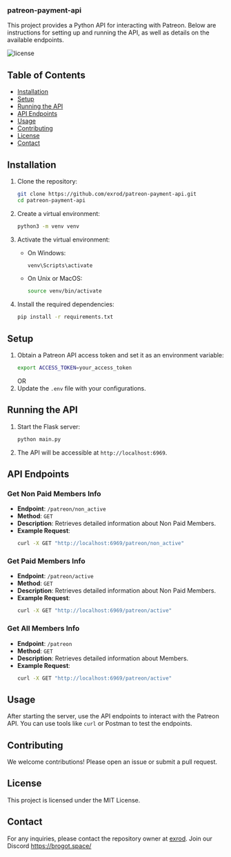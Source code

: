 ### patreon-payment-api

This project provides a Python API for interacting with Patreon. Below are instructions for setting up and running the API, as well as details on the available endpoints.

![license](https://img.shields.io/badge/license-MIT-red)


## Table of Contents
- [Installation](#installation)
- [Setup](#setup)
- [Running the API](#running-the-api)
- [API Endpoints](#api-endpoints)
- [Usage](#usage)
- [Contributing](#contributing)
- [License](#license)
- [Contact](#contact)

## Installation

1. Clone the repository:
   ```bash
   git clone https://github.com/exrod/patreon-payment-api.git
   cd patreon-payment-api
   ```

2. Create a virtual environment:
   ```bash
   python3 -m venv venv
   ```

3. Activate the virtual environment:
   - On Windows:
     ```bash
     venv\Scripts\activate
     ```
   - On Unix or MacOS:
     ```bash
     source venv/bin/activate
     ```

4. Install the required dependencies:
   ```bash
   pip install -r requirements.txt
   ```

## Setup

1. Obtain a Patreon API access token and set it as an environment variable:
   ```bash
   export ACCESS_TOKEN=your_access_token
   ```
   OR
2. Update the `.env` file with your configurations.

## Running the API

1. Start the Flask server:
   ```bash
   python main.py
   ```

2. The API will be accessible at `http://localhost:6969`.

## API Endpoints

### Get Non Paid Members Info

- **Endpoint**: `/patreon/non_active`
- **Method**: `GET`
- **Description**: Retrieves detailed information about Non Paid Members.
- **Example Request**:
  ```bash
  curl -X GET "http://localhost:6969/patreon/non_active"
  ```

### Get Paid Members Info

- **Endpoint**: `/patreon/active`
- **Method**: `GET`
- **Description**: Retrieves detailed information about Non Paid Members.
- **Example Request**:
  ```bash
  curl -X GET "http://localhost:6969/patreon/active"
  ```

### Get All Members Info

- **Endpoint**: `/patreon`
- **Method**: `GET`
- **Description**: Retrieves detailed information about Members.
- **Example Request**:
  ```bash
  curl -X GET "http://localhost:6969/patreon/active"
  ```

## Usage

After starting the server, use the API endpoints to interact with the Patreon API. You can use tools like `curl` or Postman to test the endpoints.

## Contributing

We welcome contributions! Please open an issue or submit a pull request.

## License

This project is licensed under the MIT License.

## Contact

For any inquiries, please contact the repository owner at [exrod](https://github.com/exrod).
Join our Discord https://brogot.space/

